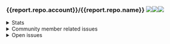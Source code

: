 ### {{report.repo.account}}/{{report.repo.name}} <img src="https://img.shields.io/badge/open-{{report.n_open_issues}}-green"><img src="https://img.shields.io/badge/open_by_user-{{report.n_issues_by_users}}-green"><img src="https://img.shields.io/badge/open_by_member-{{report.n_issues_by_members}}-green">

<details>
  <summary>Stats</summary>

**Top roles**:
{% for role, count in report.top_author_associations.items() -%}
- {{ role }}: {{count}} <br/>
{% endfor %}
  
**Top authors**:
{% for author, count in report.top_authors -%}
- {{ author }}: {{count}} <br/>
{% endfor %}

</details>

<details>
  <summary>Community member related issues</summary>

|  Issue # | Title of the issue  | Days since last update  | Days since last comment by member | Last comment by | Created at | Author | PR | Assignee |
|---|---|---|---|---|---|---|---|---|
{% for issue in report.issues_with_community_association -%}
{% set issue_url = "https://github.com/{}/{}/issues/{}".format(report.repo.account, report.repo.name, issue.number) -%}
| [{{issue.number}}]({{issue_url}}) | {{issue.title}} |  {{ issue.days_since_last_update }} | {{ issue.days_since_last_member_comment }} | {{issue.last_commented_by}} | {{ issue.created_at.strftime('%Y-%m-%d') }} | {{issue.user}}  | {{issue.pull_request}} | {{issue.assignee}} |
{% endfor %}

</details>

<details>
  <summary>Open issues</summary>

|  Issue # | Title of the issue  | Days since last update  | Days since last comment by member | Last comment by | Created at | Author | PR | Assignee |
|---|---|---|---|---|---|---|---|---|
{% for issue in report.open_issues_sorted_by_update_date -%}
{% set issue_url = "https://github.com/{}/{}/issues/{}".format(report.repo.account, report.repo.name, issue.number) -%}
| [{{issue.number}}]({{issue_url}}) | {{issue.title}} |  {{ issue.days_since_last_update }} | {{ issue.days_since_last_member_comment }} | {{issue.last_commented_by}} | {{ issue.created_at.strftime('%Y-%m-%d') }} | {{issue.user}}  | {{issue.pull_request}} | {{issue.assignee}} |
{% endfor %}

</details>